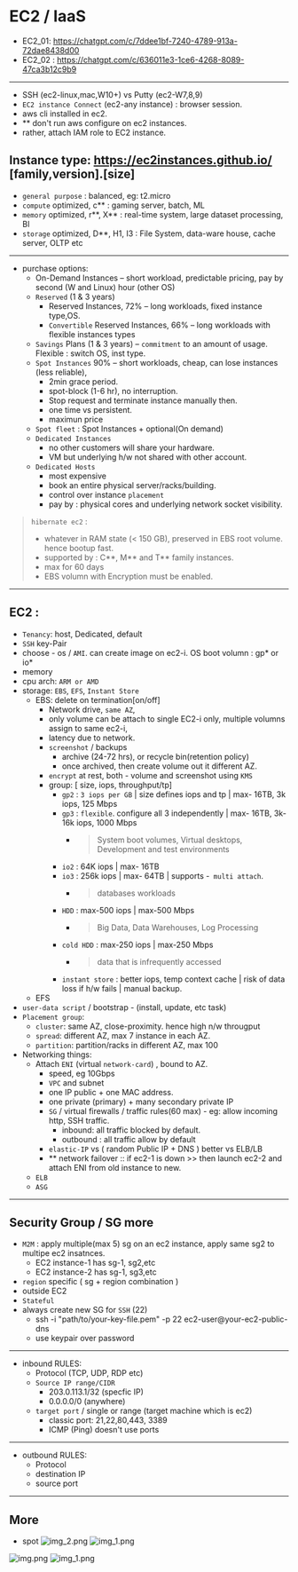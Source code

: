 # EC2 / IaaS
- EC2_01: https://chatgpt.com/c/7ddee1bf-7240-4789-913a-72dae8438d00
- EC2_02 : https://chatgpt.com/c/636011e3-1ce6-4268-8089-47ca3b12c9b9
--- 
- SSH (ec2-linux,mac,W10+) vs  Putty (ec2-W7,8,9) 
- `EC2 instance Connect` (ec2-any instance) : browser session.
- aws cli installed in ec2.
- ** don't run aws configure on ec2 instances.
- rather, attach IAM role to EC2 instance.

## Instance type: https://ec2instances.github.io/ [family,version].[size]
- `general purpose` : balanced, eg: t2.micro
- `compute` optimized, c** : gaming server, batch, ML
- `memory` optimized, r**, X** : real-time system, large dataset processing, BI
- `storage` optimized, D**, H1, I3 : File System, data-ware house, cache server, OLTP etc
---
- purchase options:
  - On-Demand Instances – short workload, predictable pricing, pay by second (W and Linux) hour (other OS)
  - `Reserved` (1 & 3 years)
    - Reserved Instances, 72% – long workloads, fixed instance type,OS.
    - `Convertible` Reserved Instances, 66% – long workloads with flexible instances types
  - `Savings` Plans (1 & 3 years) – `commitment` to an amount of usage. Flexible : switch OS, inst type.
  - `Spot Instances` 90% – short workloads, cheap, can lose instances (less reliable), 
    - 2min grace period.
    - spot-block  (1-6 hr), no interruption.
    - Stop request and terminate instance manually then.
    - one time vs persistent.
    - maximun price
  - `Spot fleet` : Spot Instances + optional(On demand)
  - `Dedicated Instances` 
    - no other customers will share your hardware. 
    - VM but underlying h/w not shared with other account.
  - `Dedicated Hosts`
    - most expensive 
    - book an entire physical server/racks/building. 
    - control over instance `placement`
    - pay by : physical cores and underlying network socket visibility.

> `hibernate ec2` : 
>   - whatever in RAM state (< 150 GB), preserved in EBS root volume. hence bootup fast. 
>   - supported by : C**, M** and T** family instances.
>   - max for 60 days
>   - EBS volumn with Encryption must be enabled.

---
## EC2 : 
- `Tenancy`: host, Dedicated, default
- `SSH` key-Pair
- choose - os / `AMI`. can create image on ec2-i. OS boot volumn : gp* or io*
- memory 
- cpu arch: `ARM or AMD`
- storage: `EBS`, `EFS`, `Instant Store`
  - EBS: delete on termination[on/off]
    - Network drive, `same AZ`, 
    - only volume can be attach to single EC2-i only, multiple volumns assign to same ec2-i,
    - latency due to network.
    - `screenshot` / backups
      - archive (24-72 hrs),  or recycle bin(retention policy)
      - once archived, then create volume out it different AZ. 
    - `encrypt` at rest, both - volume and screenshot using `KMS`
    - group: [ size, iops, throughput/tp]
      - `gp2` : `3 iops per GB` | size defines iops and tp | max- 16TB,    3k  iops, 125 Mbps 
      - `gp3` : `flexible`. configure all 3 independently |  max- 16TB, 3k-16k iops, 1000 Mbps
        - > System boot volumes, Virtual desktops, Development and test environments
      - `io2` : 64K iops | max- 16TB
      - `io3` : 256k iops | max- 64TB | supports -` multi attach`.
        - > databases workloads
      - `HDD` :  max-500 iops | max-500 Mbps
        - > Big Data, Data Warehouses, Log Processing
      - `cold HDD` : max-250 iops | max-250 Mbps
        - > data that is infrequently accessed
      - `instant store` : better iops, temp context cache | risk of data loss if h/w fails | manual backup.
  - EFS
- `user-data script` / bootstrap  - (install, update, etc task)
- `Placement group`:
  - `cluster`: same AZ, close-proximity. hence high n/w througput
  - `spread`: different AZ, max 7 instance in each AZ.
  - `partition`: partition/racks in different AZ, max 100
- Networking things:
  - Attach `ENI` (virtual `network-card`) , bound to AZ.
    - speed, eg 10Gbps
    - `VPC` and subnet
    - one IP public + one MAC address.
    - one private (primary) + many secondary private IP
    - `SG` / virtual firewalls / traffic rules(60 max) - eg: allow incoming http, SSH traffic.
      - inbound: all traffic blocked by default.
      - outbound : all traffic allow by default
    - `elastic-IP` vs  ( random Public IP + DNS ) better vs ELB/LB
    - ** network failover :: if ec2-1 is down >> then launch ec2-2 and attach ENI from old instance to new.
  - `ELB`
  - `ASG`
---
## Security Group / SG  more
- `M2M` : apply multiple(max 5) sg on an ec2 instance, apply same sg2 to multipe ec2 insatnces.
  - EC2 instance-1 has sg-1, sg2,etc
  - EC2 instance-2 has sg-1, sg3,etc
- `region` specific ( sg + region combination )
- outside EC2
- `Stateful`
- always create new SG for `SSH` (22) 
  - ssh -i "path/to/your-key-file.pem" -p 22 ec2-user@your-ec2-public-dns
  - use keypair over password
---
- inbound RULES:
  - Protocol (TCP, UDP, RDP etc)
  - `Source IP range/CIDR`
    - 203.0.113.1/32 (specfic IP)
    - 0.0.0.0/0 (anywhere)
  - `target port` / single or range (target machine which is ec2)
    - classic port: 21,22,80,443, 3389
    - ICMP (Ping)  doesn't use ports
---
- outbound RULES:
  - Protocol
  - destination IP
  - source port

--- 
## More
- spot
![img_2.png](img/img_2.png)
![img_1.png](img/img_1.png)

![img.png](img/img_4.png)
![img_1.png](img/img_3.png)


  